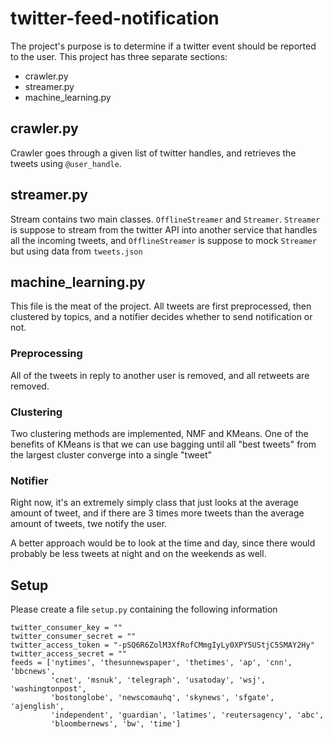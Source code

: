 # twitter-feed-notification

The project's purpose is to determine if a twitter event should be reported to the user.
This project has three separate sections:

* crawler.py
* streamer.py
* machine_learning.py

## crawler.py

Crawler goes through a given list of twitter handles, and retrieves the tweets
using ``@user_handle``.

## streamer.py

Stream contains two main classes. ``OfflineStreamer`` and ``Streamer``.
``Streamer`` is suppose to stream from the twitter API into another service that handles all
the incoming tweets, and ``OfflineStreamer`` is suppose to mock ``Streamer``
but using data from ``tweets.json``

## machine_learning.py

This file is the meat of the project. All tweets are first preprocessed, then
clustered by topics, and a notifier decides whether to send notification or
not.

### Preprocessing

All of the tweets in reply to another user is removed, and all retweets are
removed.

### Clustering

Two clustering methods are implemented, NMF and KMeans. One of the benefits of
KMeans is that we can use bagging until all "best tweets" from the largest
cluster converge into a single "tweet"

### Notifier

Right now, it's an extremely simply class that just looks at the average amount
of tweet, and if there are 3 times more tweets than the average amount of
tweets, twe notify the user.

A better approach would be to look at the time and day, since there would
probably be less tweets at night and on the weekends as well.

## Setup

Please create a file ``setup.py`` containing the following information

```
twitter_consumer_key = ""
twitter_consumer_secret = ""
twitter_access_token = "-pSQ6R6ZolM3XfRofCMmgIyLy0XPY5UStjC5SMAY2Hy"
twitter_access_secret = ""
feeds = ['nytimes', 'thesunnewspaper', 'thetimes', 'ap', 'cnn', 'bbcnews',
         'cnet', 'msnuk', 'telegraph', 'usatoday', 'wsj', 'washingtonpost',
         'bostonglobe', 'newscomauhq', 'skynews', 'sfgate', 'ajenglish',
         'independent', 'guardian', 'latimes', 'reutersagency', 'abc',
         'bloombernews', 'bw', 'time']
```

